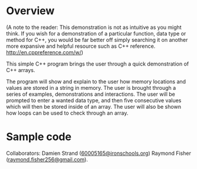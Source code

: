 # Overview
(A note to the reader: This demonstration is not as intuitive as you might think. If you wish for a demonstration of a particular function, data type or method for C++, you would be far better off simply searching it on another more expansive and helpful resource such as C++ reference. http://en.cppreference.com/w/)

This simple C++ program brings the user through a quick demonstration of C++ arrays.

The program will show and explain to the user how memory locations and values are stored in a string in memory. The user is brought through a series of examples, demonstrations and interactions. The user will be prompted to enter a wanted data type, and then five consecutive values which will then be stored inside of an array. The user will also be shown how loops can be used to check through an array.
# Sample code


Collaborators: Damien Strand (60005165@ironschools.org) Raymond Fisher (raymond.fisher256@gmail.com).
